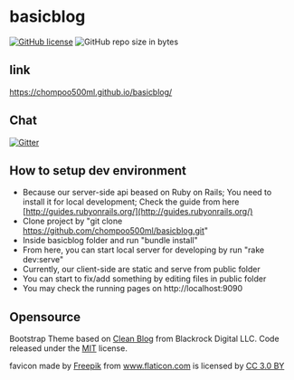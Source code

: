 # basicblog

[![GitHub license](https://img.shields.io/github/license/chompoo500ml/basicblog.svg)](https://github.com/chompoo500ml/basicblog/blob/master/LICENSE)
![GitHub repo size in bytes](https://img.shields.io/github/repo-size/chompoo500ml/basicblog.svg)

## link

https://chompoo500ml.github.io/basicblog/

## Chat

[![Gitter](https://img.shields.io/gitter/room/nwjs/nw.js.svg)](https://gitter.im/basicblog/Lobby)

## How to setup dev environment

- Because our server-side api beased on Ruby on Rails; You need to install it for local development; Check the guide from here [http://guides.rubyonrails.org/](http://guides.rubyonrails.org/)
- Clone project by "git clone https://github.com/chompoo500ml/basicblog.git"
- Inside basicblog folder and run "bundle install"
- From here, you can start local server for developing by run "rake dev:serve"
- Currently, our client-side are static and serve from public folder
- You can start to fix/add something by editing files in public folder
- You may check the running pages on http://localhost:9090

## Opensource

Bootstrap Theme based on [Clean Blog](https://github.com/BlackrockDigital/startbootstrap-clean-blog) from Blackrock Digital LLC. Code released under the [MIT](https://github.com/BlackrockDigital/startbootstrap-clean-blog/blob/gh-pages/LICENSE) license.

<div>favicon made by <a href="http://www.freepik.com" title="Freepik">Freepik</a> from <a href="https://www.flaticon.com/" title="Flaticon">www.flaticon.com</a> is licensed by <a href="http://creativecommons.org/licenses/by/3.0/" title="Creative Commons BY 3.0" target="_blank">CC 3.0 BY</a></div>
